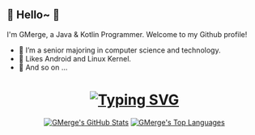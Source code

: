 ## 👻 Hello~ 👋
 
I'm GMerge, a Java & Kotlin Programmer. Welcome to my Github profile!

- 🔭 I’m a senior majoring in computer science and technology.
- 🌱 Likes Android and Linux Kernel.
- 👻 And so on ...

<h1 align="center">
	<a href="https://git.io/typing-svg"><img src="https://readme-typing-svg.demolab.com?font=Fira+Code&pause=1000&width=435&separator=%3C&lines=System.out.println(%22Hello+World+!%22);" alt="Typing SVG" /></a>
</h1>
<div align="center">
	
[![GMerge's GitHub Stats](https://github-readme-stats.vercel.app/api?username=egmsia01&count_private=true&show_icons=true&line_height=40)](https://github.com/egmsia01)
[![GMerge's Top Languages](https://github-readme-stats.vercel.app/api/top-langs/?username=egmsia01&show_icons=true)](https://github.com/egmsia01)

</div>
